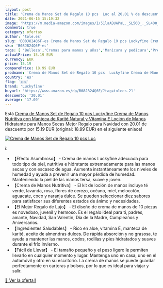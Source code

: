 ```yaml
---
layout: post
title: 'Crema de Manos Set de Regalo 10 pcs  Luc al 20.01 % de descuento'
date: 2021-06-15 15:19:32
image: 'https://m.media-amazon.com/images/I/51laABUAPaL._SL500_._SL400_.jpg'
comments: true
category: ofertas
author: 'tole.es'
slug: 'B08J824Q6F-es Crema de Manos Set de Regalo 10 pcs Luckyfine Crema de...'
sku: 'B08J824Q6F-es'
tags: [ 'Belleza','Cremas para manos y uñas','Manicura y pedicura','Productos para el cuidado de las manos y de los pies','luckyfine','navidad', ]
actualPrice: 15.19 EUR
currency: EUR
price: 15.19
comparePrice: 18.99 EUR
prodname: 'Crema de Manos Set de Regalo 10 pcs  Luckyfine Crema de Manos Nutritiva con Manteca de Karité Natural y Vitamina E  Loción de Manos Hidratante para Manos Secas  Mejor Regalo para Navidad'
country: 'es'
flag: '🇪🇸'
brand: 'Luckyfine'
buyurl: 'https://www.amazon.es/dp/B08J824Q6F/?tag=tolees-21'
descuento: '20.01'
average: '17.09'
---
```


Está [Crema de Manos Set de Regalo 10 pcs  Luckyfine Crema de Manos Nutritiva con Manteca de Karité Natural y Vitamina E  Loción de Manos Hidratante para Manos Secas  Mejor Regalo para Navidad](https://www.amazon.es/dp/B08J824Q6F/?tag=tolees-21) con 20.01 de descuento por 15.19 EUR (original: 18.99 EUR) en el siguiente enlace!

[![Crema de Manos Set de Regalo 10 pcs  Luc](https://m.media-amazon.com/images/I/51laABUAPaL._SL500_._SL400_.jpg)](https://www.amazon.es/dp/B08J824Q6F/?tag=tolees-21)

ℹ️:

- 【Efecto Asombroso】 - Crema de manos Luckyfine adecuada para todo tipo de piel, nutritiva e hidratante extremadamente para las manos secas y con escasez de agua. Aumenta instantáneamente los niveles de humedad y ayuda a prevenir una mayor pérdida de humedad. Manteniendo la piel de las manos tersa, suave y joven.
- 【Crema de Manos Nutritiva】 - El kit de loción de manos incluye té verde, lavanda, rosa, flores de cerezo, océano, miel, melocotón, aguacate, coco y naranja dulce. Se pueden seleccionar diez sabores para satisfacer sus diferentes estados de ánimo y necesidades.
- 【El Mejor Regalo de Lujo】 - El diseño de crema de manos de 10 piezas es novedoso, juvenil y hermoso. Es el regalo ideal para ti, padres, amante, Navidad, San Valentín, Día de la Madre, Cumpleaños y Aniversarios.
- 【Ingredientes Saludables】 - Rico en aloe, vitamina E, manteca de karité, aceite de almendras dulces. De rápida absorción y no grasosa, te ayuda a mantener las manos, codos, rodillas y pies hidratados y suaves durante el frío invierno.
- 【Fácil de Llevar】 - El tamaño pequeño y el peso ligero le permiten llevarlo en cualquier momento y lugar. Mantenga uno en casa, uno en el automóvil y otro en su escritorio. La crema de manos se puede guardar perfectamente en carteras y bolsos, por lo que es ideal para viajar y salir.

[🛒 Ver la oferta!!](https://www.amazon.es/dp/B08J824Q6F/?tag=tolees-21)
